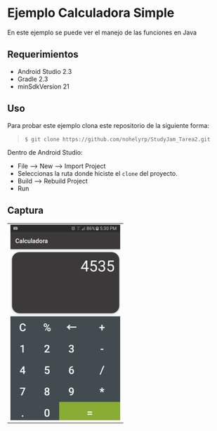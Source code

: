 Ejemplo Calculadora Simple
========================

En este ejemplo se puede ver el manejo de las funciones en Java

Requerimientos
------------
  * Android Studio 2.3
  * Gradle 2.3
  * minSdkVersion 21

Uso
---------
Para probar este ejemplo clona este repositorio de la siguiente forma:
>
>     $ git clone https://github.com/nohelyrp/StudyJam_Tarea2.git

Dentro de Android Studio:

* File --> New --> Import Project
* Seleccionas la ruta donde hiciste el `clone` del proyecto.
* Build --> Rebuild Project
* Run

Captura
---------

<div align="center">
    <center>
        <table border="0">
            <tr>
                <td><img src="/img/captura.png" width="250"></td>
            </tr>
        </table>
    </center>
</div>
<br><br>
